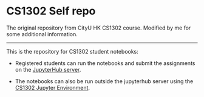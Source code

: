 # CS1302 Self repo

The original repository from CityU HK CS1302 course. Modified by me for some additional information.

---

This is the repository for CS1302 student notebooks:

  - Registered students can run the notebooks and submit the assignments on the [JupyterHub server](https://divedeep.cs.cityu.edu.hk/user-redirect/git-pull?repo=https%3A%2F%2Fgithub.com%2Fccha23%2Fcs1302&urlpath=lab%2Ftree%2F%2Fcs1302%2F&branch=main).

  - The notebooks can also be run outside the jupyterhub server using the [CS1302 Jupyter Environment](https://github.com/ccha23/cs1302jupyter).
